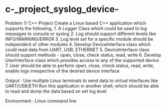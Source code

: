 # c-_project_syslog_device-

Problem 1/ C++ Project
Create a Linux based C++ application which supports the following,
    1. A Logger Class which could be used to log messages to console or syslog
    2. Log should support different levels like INFO/WARNING/ERROR
    3. Log level set for a specific module should be independent of other modules
    4. Develop DeviceInterface class which could read data from UART, USB, ETHERNET
    5. DeviceInterface class should support methods - open, close, check status, read, write
    6. Develop UserInterface class which provides access to any of the supported device
    7. User should be able to perform open, close, check status, read, write, enable logs irrespective of the desired device interface

Output :
Use multiple Linux terminals to send data to virtual interfaces like UART/USB/ETH
Run this application in another shell, which should be able to read and dump the data based on set log level

Environment :
Linux command line
